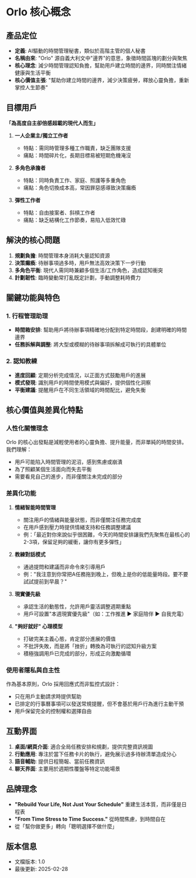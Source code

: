 # Orlo 核心概念

## 產品定位
- **定義**: AI驅動的時間管理秘書，類似於高階主管的個人秘書
- **名稱由來**: "Orlo" 源自義大利文中"邊界"的意思，象徵時間區塊的劃分與聚焦
- **核心理念**: 減少時間管理認知負擔，幫助用戶建立時間的邊界，同時關注情緒健康與生活平衡
- **核心價值主張**: "幫助你建立時間的邊界，減少決策疲勞，釋放心靈負擔，重新掌控人生節奏"

## 目標用戶

**「為高度自主卻倍感超載的現代人而生」**

1. **一人企業主/獨立工作者**
   - 特點：需同時管理多種工作職責，缺乏團隊支援
   - 痛點：時間碎片化，長期目標易被短期危機淹沒

2. **多角色承擔者**
   - 特點：同時負責工作、家庭、照護等多重角色
   - 痛點：角色切換成本高，常因罪惡感導致決策癱瘓

3. **彈性工作者**
   - 特點：自由接案者、斜槓工作者
   - 痛點：缺乏結構化工作節奏，易陷入低效忙碌

## 解決的核心問題

1. **規劃負擔**: 時間管理本身消耗大量認知資源
2. **決策癱瘓**: 待辦事項過多時，用戶無法高效決策下一步行動
3. **多角色平衡**: 現代人需同時兼顧多個生活/工作角色，造成認知衝突
4. **計劃韌性**: 臨時變動常打亂既定計劃，手動調整耗時費力

## 關鍵功能與特色

### 1. 行程管理助理

- **時間箱安排**: 幫助用戶將待辦事項精確地分配到特定時間段，創建明確的時間邊界
- **任務拆解與調整**: 將大型或模糊的待辦事項拆解成可執行的具體單位

### 2. 認知教練

- **進度回顧**: 定期分析完成情況，以正面方式鼓勵用戶的進展
- **模式發現**: 識別用戶的時間使用模式與偏好，提供個性化洞察
- **平衡建議**: 提醒用戶在不同生活領域的時間配比，避免失衡

## 核心價值與差異化特點

### 人性化關懷理念

Orlo 的核心出發點是減輕使用者的心靈負擔、提升能量，而非單純的時間安排。我們理解：

- 用戶可能陷入時間管理的泥沼，感到焦慮或崩潰
- 為了照顧某個生活面向而失去平衡
- 需要看見自己的進步，而非僅關注未完成的部分

### 差異化功能

1. **情緒智能時間管理**
   - 關注用戶的情緒與能量狀態，而非僅關注任務完成度
   - 在用戶感到壓力時提供情緒支持和任務調整建議
   - 例：「最近對你來說似乎很困難，今天的時間安排讓我們先聚焦在最核心的2-3項，保留足夠的緩衝，讓你有更多彈性」

2. **教練對話模式**
   - 通過提問和建議而非命令來引導用戶
   - 例："我注意到你常把A任務拖到晚上，但晚上是你的低能量時段。要不要試試提前到早晨？"

3. **現實優先級**
   - 承認生活的動態性，允許用戶靈活調整週期重點
   - 用戶可設置"本週現實優先級"（如：工作推進 ▶ 家庭陪伴 ▶ 自我充電）

4. **"夠好就好" 心理模型**
   - 打破完美主義心態，肯定部分進展的價值
   - 不批評失敗，而是將「挫折」轉換為可執行的認知升級方案
   - 積極強調用戶已完成的部分，形成正向激勵循環

### 使用者隱私與自主性

作為基本原則，Orlo 採用回應式而非監控式設計：
- 只在用戶主動請求時提供幫助
- 已排定的行事曆事項可以發送常規提醒，但不會基於用戶行為進行主動干預
- 用戶保留完全的控制權和選擇自由

## 互動界面

1. **桌面/網頁介面**: 適合全局任務安排和規劃，提供完整資訊視圖
2. **行動應用**: 專注於當下任務卡片的執行，避免展示過多待辦清單造成分心
3. **語音輔助**: 提供日程簡報、當前任務資訊
4. **聊天界面**: 主要用於週期性覆盤等特定功能場景

## 品牌理念

- **"Rebuild Your Life, Not Just Your Schedule"** 重建生活本質，而非僅是日程表
- **"From Time Stress to Time Success."** 從時間焦慮，到時間自在
- 從「幫你做更多」轉向「聰明選擇不做什麼」

## 版本信息
- 文檔版本: 1.0
- 最後更新: 2025-02-28